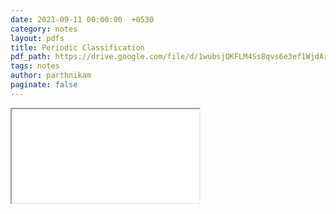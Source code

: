 ```yaml
---
date: 2021-09-11 00:00:00  +0530
category: notes
layout: pdfs
title: Periodic Classification
pdf_path: https://drive.google.com/file/d/1wubsjQKFLM4Ss8qvs6e3ef1WjdArJlxM/preview?usp=sharing
tags: notes
author: parthnikam
paginate: false
---
```


<iframe class="embed-pdf" src="{{ page.pdf_path }}#toolbar=0" seamless="seamless" scrolling="no" style="overflow:hidden"></iframe>
